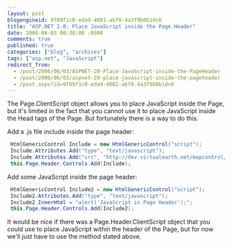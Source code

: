 ```yaml
---
layout: post
blogengineid: 9f89f1c0-eda9-4001-abf8-4a3f9b0b1dc6
title: "ASP.NET 2.0: Place JavaScript inside the Page.Header"
date: 2006-06-03 00:38:00 -0500
comments: true
published: true
categories: ["blog", "archives"]
tags: ["asp.net", "JavaScript"]
redirect_from: 
  - /post/2006/06/03/ASPNET-20-Place-JavaScript-inside-the-PageHeader
  - /post/2006/06/03/aspnet-20-place-javascript-inside-the-pageheader
  - /post.aspx?id=9f89f1c0-eda9-4001-abf8-4a3f9b0b1dc6
---
```

<!-- more -->

The Page.ClientScript object allows you to place JavaScript inside the Page, but it's limited in the fact that you cannot use it to place JavaScript inside the Head tags of the Page. But fortunately there is a way to do this.

Add a .js file include inside the page header:

```csharp
 HtmlGenericControl Include = new HtmlGenericControl("script");
 Include.Attributes.Add("type", "text/javascript");
 Include.Attributes.Add("src", "http://dev.virtualearth.net/mapcontrol/v3/mapcontrol.js");
 this.Page.Header.Controls.Add(Include);
 ```

Add some JavaScript inside the page header:

```csharp
 HtmlGenericControl Include2 = new HtmlGenericControl("script");
 Include2.Attributes.Add("type", "text/javascript");
 Include2.InnerHtml = "alert('JavaScript in Page Header');";
 this.Page.Header.Controls.Add(Include2);
 ```

It would be nice if there was a Page.Header.ClientScript object that you could use to place JavaScript within the header of the Page, but for now we'll just have to use the method stated above.
